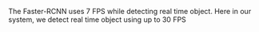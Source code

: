 The Faster-RCNN uses 7 FPS while detecting real time object. Here in our system, we detect real time object using up to 30 FPS